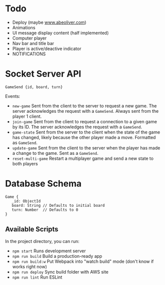 # Todo
 - Deploy (maybe www.abeoliver.com)
 - Animations
 - UI message display content (half implemented)
 - Computer player
 - Nav bar and title bar
 - Player is active/deactive indicator
 - NOTIFICATIONS
# Socket Server API
`
GameSend {id, board, turn}
`

Events:
 - `new-game` Sent from the client to the server to request a new game. The server acknowledges
 the request with a `GameSend`. Always sent from the player 1 client.
 - `join-game` Sent from the client to request a connection to a given game by its ID. The
 server acknowledges the request with a `GameSend`.
 - `game-state` Sent from the server to the client when the state of the game has changed,
 likely because the other player made a move. Formatted as `GameSend`.
 - `update-game` Sent from the client to the server when the player has made a change to the
 game. Sent as a `GameSend`.
 - `reset-multi-game` Restart a multiplayer game and send a new state to both players
 
 # Database Schema
 ```$xslt
Game {
    _id: ObjectId
    board: String // Defaults to initial board
    turn: Number  // Defaults to 0
}
```
 
 ## Available Scripts
 
 In the project directory, you can run:
 
 - `npm start` Runs development server
 - `npm run build` Build a production-ready app
 - `npm run build:w` Put Webpack into "watch build" mode (don't know if works right now)
 - `npm run deploy` Sync build folder with AWS site
 - `npm run lint` Run ESLint